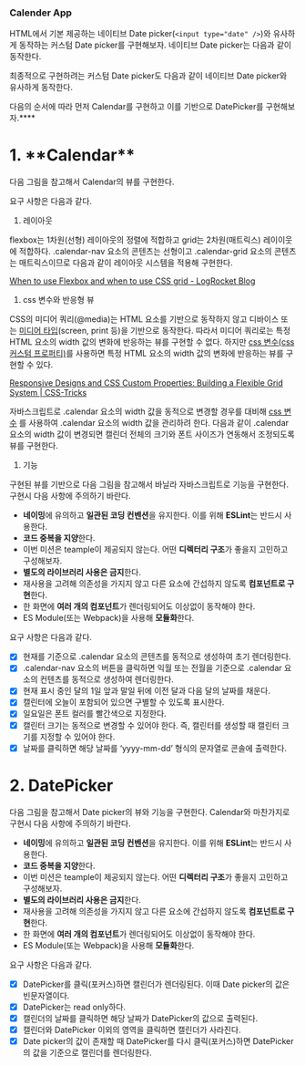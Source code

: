 ### Calender App

HTML에서 기본 제공하는 네이티브 Date picker(`<input type="date" />`)와 유사하게 동작하는 커스텀 Date picker를 구현해보자. 네이티브 Date picker는 다음과 같이 동작한다.

최종적으로 구현하려는 커스텀 Date picker도 다음과 같이 네이티브 Date picker와 유사하게 동작한다.

다음의 순서에 따라 먼저 Calendar를 구현하고 이를 기반으로 DatePicker를 구현해보자.\*\*\*\*

# 1. \***\*Calendar\*\***

다음 그림을 참고해서 Calendar의 뷰를 구현한다.

요구 사항은 다음과 같다.

1. 레이아웃

flexbox는 1차원(선형) 레이아웃의 정렬에 적합하고 grid는 2차원(매트릭스) 레이이웃에 적합하다. .calendar-nav 요소의 콘텐츠는 선형이고 .calendar-grid 요소의 콘텐츠는 매트릭스이므로 다음과 같이 레이아웃 시스템을 적용해 구현한다.

[When to use Flexbox and when to use CSS grid - LogRocket Blog](https://blog.logrocket.com/flexbox-vs-css-grid/)

1. css 변수와 반응형 뷰

CSS의 미디어 쿼리(@media)는 HTML 요소를 기반으로 동작하지 않고 디바이스 또는 [미디어 타입](https://www.w3.org/TR/CSS21/media.html)(screen, print 등)을 기반으로 동작한다. 따라서 미디어 쿼리로는 특정 HTML 요소의 width 값의 변화에 반응하는 뷰를 구현할 수 없다. 하지만 [css 변수(css 커스텀 프로퍼티)](https://developer.mozilla.org/ko/docs/Web/CSS/Using_CSS_custom_properties)를 사용하면 특정 HTML 요소의 width 값의 변화에 반응하는 뷰를 구현할 수 있다.

[Responsive Designs and CSS Custom Properties: Building a Flexible Grid System | CSS-Tricks](https://css-tricks.com/responsive-designs-and-css-custom-properties-building-a-flexible-grid-system/)

자바스크립트로 .calendar 요소의 width 값을 동적으로 변경할 경우를 대비해 [css 변수](https://developer.mozilla.org/ko/docs/Web/CSS/Using_CSS_custom_properties)
를 사용하여 .calendar 요소의 width 값을 관리하려 한다. 다음과 같이 .calendar 요소의 width 값이 변경되면 캘린더 전체의 크기와 폰트 사이즈가 연동해서 조정되도록 뷰를 구현한다.

1. 기능

구현된 뷰를 기반으로 다음 그림을 참고해서 바닐라 자바스크립트로 기능을 구현한다. 구현시 다음 사항에 주의하기 바란다.

- **네이밍**에 유의하고 **일관된 코딩 컨벤션**을 유지한다. 이를 위해 **ESLint**는 반드시 사용한다.
- **코드 중복을 지양**한다.
- 이번 미션은 teample이 제공되지 않는다. 어떤 **디렉터리 구조**가 좋을지 고민하고 구성해보자.
- **별도의 라이브러리 사용은 금지**한다.
- 재사용을 고려해 의존성을 가지지 않고 다른 요소에 간섭하지 않도록 **컴포넌트로 구현**한다.
- 한 화면에 **여러 개의 컴포넌트**가 렌더링되어도 이상없이 동작해야 한다.
- ES Module(또는 Webpack)을 사용해 **모듈화**한다.

요구 사항은 다음과 같다.

- [x] 현재를 기준으로 .calendar 요소의 콘텐츠를 동적으로 생성하여 초기 렌더링한다.
- [x] .calendar-nav 요소의 버튼을 클릭하면 익월 또는 전월을 기준으로 .calendar 요소의 컨텐츠를 동적으로 생성하여 렌더링한다.
- [x] 현재 표시 중인 달의 1일 앞과 말일 뒤에 이전 달과 다음 달의 날짜를 채운다.
- [x] 캘린터에 오늘이 포함되어 있으면 구별할 수 있도록 표시한다.
- [x] 일요일은 폰트 컬러를 빨간색으로 지정한다.
- [x] 캘린터 크기는 동적으로 변경할 수 있어야 한다. 즉, 캘린터를 생성할 때 캘린터 크기를 지정할 수 있어야 한다.
- [x] 날짜를 클릭하면 해당 날짜를 ‘yyyy-mm-dd’ 형식의 문자열로 콘솔에 출력한다.

# 2. DatePicker

다음 그림을 참고해서 Date picker의 뷰와 기능을 구현한다. Calendar와 마찬가지로 구현시 다음 사항에 주의하기 바란다.

- **네이밍**에 유의하고 **일관된 코딩 컨벤션**을 유지한다. 이를 위해 **ESLint**는 반드시 사용한다.
- **코드 중복을 지양**한다.
- 이번 미션은 teample이 제공되지 않는다. 어떤 **디렉터리 구조**가 좋을지 고민하고 구성해보자.
- **별도의 라이브러리 사용은 금지**한다.
- 재사용을 고려해 의존성을 가지지 않고 다른 요소에 간섭하지 않도록 **컴포넌트로 구현**한다.
- 한 화면에 **여러 개의 컴포넌트**가 렌더링되어도 이상없이 동작해야 한다.
- ES Module(또는 Webpack)을 사용해 **모듈화**한다.

요구 사항은 다음과 같다.

- [x] DatePicker를 클릭(포커스)하면 캘린더가 렌더링된다. 이때 Date picker의 값은 빈문자열이다.
- [x] DatePicker는 read only하다.
- [x] 캘린더의 날짜를 클릭하면 해당 날짜가 DatePicker의 값으로 출력된다.
- [x] 캘린더와 DatePicker 이외의 영역을 클릭하면 캘린더가 사라진다.
- [x] Date picker의 값이 존재할 때 DatePicker를 다시 클릭(포커스)하면 DatePicker의 값을 기준으로 캘린더를 렌더링한다.
